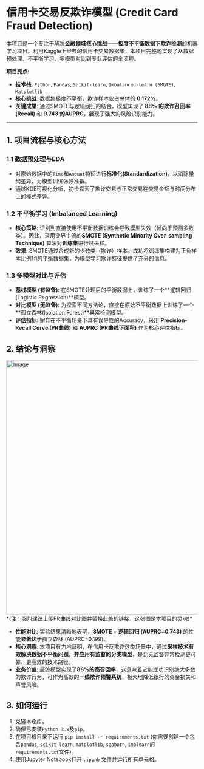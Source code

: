 # 信用卡交易反欺诈模型 (Credit Card Fraud Detection)

本项目是一个专注于解决**金融领域核心挑战——极度不平衡数据下欺诈检测**的机器学习项目。利用Kaggle上经典的信用卡交易数据集，本项目完整地实现了从数据预处理、不平衡学习、多模型对比到专业评估的全流程。

**项目亮点:**
*   **技术栈**: `Python`, `Pandas`, `Scikit-learn`, `Imbalanced-learn (SMOTE)`, `Matplotlib`
*   **核心挑战**: 数据集极度不平衡，欺诈样本仅占总体的 **0.172%**。
*   **关键成果**: 通过SMOTE与逻辑回归的结合，模型实现了 **88% 的欺诈召回率(Recall)** 和 **0.743 的AUPRC**，展现了强大的风险识别能力。

---

## 1. 项目流程与核心方法

### 1.1 数据预处理与EDA
*   对原始数据中的`Time`和`Amount`特征进行**标准化(Standardization)**，以消除量纲差异，为模型训练做好准备。
*   通过KDE可视化分析，初步探索了欺诈交易与正常交易在交易金额与时间分布上的模式差异。

### 1.2 不平衡学习 (Imbalanced Learning)
*   **核心策略**: 识别到直接使用不平衡数据训练会导致模型失效（倾向于预测多数类）。因此，采用业界主流的**SMOTE (Synthetic Minority Over-sampling Technique)** 算法对**训练集**进行过采样。
*   **效果**: SMOTE通过合成新的少数类（欺诈）样本，成功将训练集构建为正负样本比例1:1的平衡数据集，为模型学习欺诈特征提供了充分的信息。

### 1.3 多模型对比与评估
*   **基线模型 (有监督)**: 在SMOTE处理后的平衡数据上，训练了一个**逻辑回归(Logistic Regression)**模型。
*   **对比模型 (无监督)**: 为探索不同方法论，直接在原始不平衡数据上训练了一个**孤立森林(Isolation Forest)**异常检测模型。
*   **评估指标**: 摒弃在不平衡场景下具有误导性的Accuracy，采用 **Precision-Recall Curve (PR曲线)** 和 **AUPRC (PR曲线下面积)** 作为核心评估指标。

## 2. 结论与洞察

<img width="954" height="669" alt="Image" src="https://github.com/user-attachments/assets/43ac6e51-30e6-488b-800a-08b95dba3713" />
*(注：强烈建议上传PR曲线对比图并替换此处的链接，这张图是本项目的灵魂)*

*   **性能对比**: 实验结果清晰地表明，**SMOTE + 逻辑回归 (AUPRC=0.743)** 的性能**显著优于**孤立森林 (AUPRC=0.199)。
*   **核心洞察**: 本项目有力地证明，在信用卡反欺诈这类场景中，通过**采样技术有效解决数据不平衡问题，并应用有监督的分类模型**，是比无监督异常检测更可靠、更高效的技术路径。
*   **业务价值**: 最终模型实现了**88%的高召回率**，这意味着它能成功识别绝大多数的欺诈行为，可作为高效的**一线欺诈预警系统**，极大地降低银行的资金损失和声誉风险。

## 3. 如何运行
1.  克隆本仓库。
2.  确保已安装`Python 3.x`及`pip`。
3.  在项目根目录下运行 `pip install -r requirements.txt` (你需要创建一个包含`pandas`, `scikit-learn`, `matplotlib`, `seaborn`, `imblearn`的`requirements.txt`文件)。
4.  使用Jupyter Notebook打开 `.ipynb` 文件并运行所有单元格。
